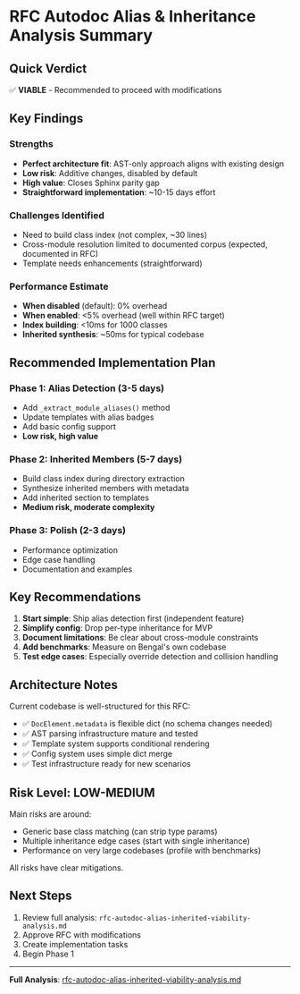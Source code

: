 # RFC Autodoc Alias & Inheritance Analysis Summary

## Quick Verdict

✅ **VIABLE** - Recommended to proceed with modifications

## Key Findings

### Strengths
- **Perfect architecture fit**: AST-only approach aligns with existing design
- **Low risk**: Additive changes, disabled by default
- **High value**: Closes Sphinx parity gap
- **Straightforward implementation**: ~10-15 days effort

### Challenges Identified
- Need to build class index (not complex, ~30 lines)
- Cross-module resolution limited to documented corpus (expected, documented in RFC)
- Template needs enhancements (straightforward)

### Performance Estimate
- **When disabled** (default): 0% overhead
- **When enabled**: <5% overhead (well within RFC target)
- **Index building**: <10ms for 1000 classes
- **Inherited synthesis**: ~50ms for typical codebase

## Recommended Implementation Plan

### Phase 1: Alias Detection (3-5 days)
- Add `_extract_module_aliases()` method
- Update templates with alias badges
- Add basic config support
- **Low risk, high value**

### Phase 2: Inherited Members (5-7 days)
- Build class index during directory extraction
- Synthesize inherited members with metadata
- Add inherited section to templates
- **Medium risk, moderate complexity**

### Phase 3: Polish (2-3 days)
- Performance optimization
- Edge case handling
- Documentation and examples

## Key Recommendations

1. **Start simple**: Ship alias detection first (independent feature)
2. **Simplify config**: Drop per-type inheritance for MVP
3. **Document limitations**: Be clear about cross-module constraints
4. **Add benchmarks**: Measure on Bengal's own codebase
5. **Test edge cases**: Especially override detection and collision handling

## Architecture Notes

Current codebase is well-structured for this RFC:
- ✅ `DocElement.metadata` is flexible dict (no schema changes needed)
- ✅ AST parsing infrastructure mature and tested
- ✅ Template system supports conditional rendering
- ✅ Config system uses simple dict merge
- ✅ Test infrastructure ready for new scenarios

## Risk Level: LOW-MEDIUM

Main risks are around:
- Generic base class matching (can strip type params)
- Multiple inheritance edge cases (start with single inheritance)
- Performance on very large codebases (profile with benchmarks)

All risks have clear mitigations.

## Next Steps

1. Review full analysis: `rfc-autodoc-alias-inherited-viability-analysis.md`
2. Approve RFC with modifications
3. Create implementation tasks
4. Begin Phase 1

---

**Full Analysis**: [rfc-autodoc-alias-inherited-viability-analysis.md](./rfc-autodoc-alias-inherited-viability-analysis.md)
